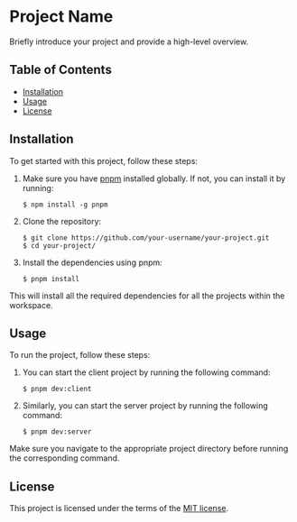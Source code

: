 # Project Name

Briefly introduce your project and provide a high-level overview.

## Table of Contents
- [Installation](#installation)
- [Usage](#usage)
- [License](#license)

## Installation

To get started with this project, follow these steps:

1. Make sure you have [pnpm](https://pnpm.io/) installed globally. If not, you can install it by running:

   ```shell
   $ npm install -g pnpm
   ```

2. Clone the repository:
    
    ```shell
    $ git clone https://github.com/your-username/your-project.git
    $ cd your-project/
    ````
3. Install the dependencies using pnpm:
    ```shell
    $ pnpm install
    ```

This will install all the required dependencies for all the projects within the workspace.

## Usage

To run the project, follow these steps:

1. You can start the client project by running the following command:

    ```shell
    $ pnpm dev:client
    ```

2. Similarly, you can start the server project by running the following command:

    ```shell
    $ pnpm dev:server
    ```

Make sure you navigate to the appropriate project directory before running the corresponding command.

## License

This project is licensed under the terms of the [MIT license](/LICENSE).